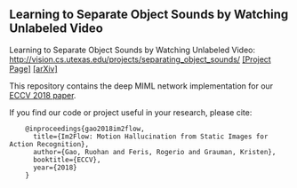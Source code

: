## Learning to Separate Object Sounds by Watching Unlabeled Video
Learning to Separate Object Sounds by Watching Unlabeled Video: http://vision.cs.utexas.edu/projects/separating_object_sounds/
[[Project Page]](http://vision.cs.utexas.edu/projects/separating_object_sounds/)    [[arXiv]](https://arxiv.org/abs/1712.04109)<br/>

This repository contains the deep MIML network implementation for our [ECCV 2018 paper](http://www.cs.utexas.edu/~grauman/papers/sound-sep-eccv2018.pdf).

If you find our code or project useful in your research, please cite:

        @inproceedings{gao2018im2flow,
          title={Im2Flow: Motion Hallucination from Static Images for Action Recognition},
          author={Gao, Ruohan and Feris, Rogerio and Grauman, Kristen},
          booktitle={ECCV},
          year={2018}
        }
        
        

